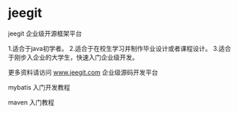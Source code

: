 # jeegit
jeegit 企业级开源框架平台


1.适合于java初学者。
2.适合于在校生学习并制作毕业设计或者课程设计。
3.适合于刚步入企业的大学生，快速入门企业级开发。

更多资料请访问 www.jeegit.com 企业级源码开发平台



mybatis 入门开发教程

maven 入门教程